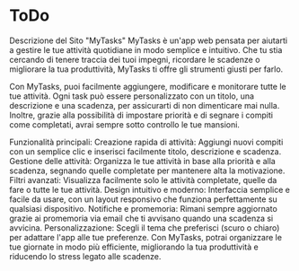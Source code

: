 # ToDo
Descrizione del Sito "MyTasks"
MyTasks è un'app web pensata per aiutarti a gestire le tue attività quotidiane in modo semplice e intuitivo. Che tu stia cercando di tenere traccia dei tuoi impegni, ricordare le scadenze o migliorare la tua produttività, MyTasks ti offre gli strumenti giusti per farlo.

Con MyTasks, puoi facilmente aggiungere, modificare e monitorare tutte le tue attività. Ogni task può essere personalizzato con un titolo, una descrizione e una scadenza, per assicurarti di non dimenticare mai nulla. Inoltre, grazie alla possibilità di impostare priorità e di segnare i compiti come completati, avrai sempre sotto controllo le tue mansioni.

Funzionalità principali:
Creazione rapida di attività: Aggiungi nuovi compiti con un semplice clic e inserisci facilmente titolo, descrizione e scadenza.
Gestione delle attività: Organizza le tue attività in base alla priorità e alla scadenza, segnando quelle completate per mantenere alta la motivazione.
Filtri avanzati: Visualizza facilmente solo le attività completate, quelle da fare o tutte le tue attività.
Design intuitivo e moderno: Interfaccia semplice e facile da usare, con un layout responsivo che funziona perfettamente su qualsiasi dispositivo.
Notifiche e promemoria: Rimani sempre aggiornato grazie ai promemoria via email che ti avvisano quando una scadenza si avvicina.
Personalizzazione: Scegli il tema che preferisci (scuro o chiaro) per adattare l'app alle tue preferenze.
Con MyTasks, potrai organizzare le tue giornate in modo più efficiente, migliorando la tua produttività e riducendo lo stress legato alle scadenze.


